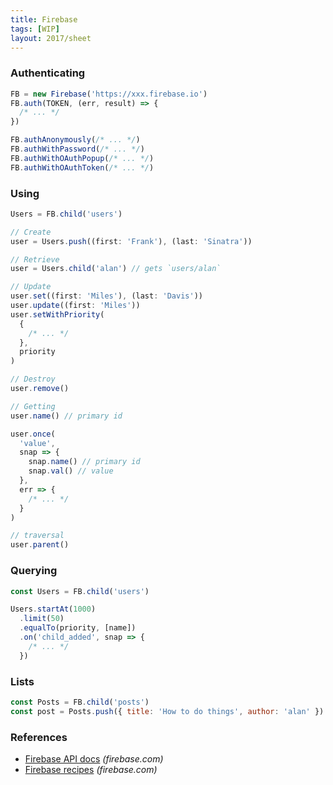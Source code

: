 ```yaml
---
title: Firebase
tags: [WIP]
layout: 2017/sheet
---
```


### Authenticating

```js
FB = new Firebase('https://xxx.firebase.io')
FB.auth(TOKEN, (err, result) => {
  /* ... */
})
```

```js
FB.authAnonymously(/* ... */)
FB.authWithPassword(/* ... */)
FB.authWithOAuthPopup(/* ... */)
FB.authWithOAuthToken(/* ... */)
```

### Using

```js
Users = FB.child('users')
```

```js
// Create
user = Users.push((first: 'Frank'), (last: 'Sinatra'))
```

```js
// Retrieve
user = Users.child('alan') // gets `users/alan`
```

```js
// Update
user.set((first: 'Miles'), (last: 'Davis'))
user.update((first: 'Miles'))
user.setWithPriority(
  {
    /* ... */
  },
  priority
)
```

```js
// Destroy
user.remove()
```

```js
// Getting
user.name() // primary id

user.once(
  'value',
  snap => {
    snap.name() // primary id
    snap.val() // value
  },
  err => {
    /* ... */
  }
)
```

```js
// traversal
user.parent()
```

### Querying

```js
const Users = FB.child('users')
```

```js
Users.startAt(1000)
  .limit(50)
  .equalTo(priority, [name])
  .on('child_added', snap => {
    /* ... */
  })
```

### Lists

```js
const Posts = FB.child('posts')
const post = Posts.push({ title: 'How to do things', author: 'alan' })
```

### References

* [Firebase API docs](https://www.firebase.com/docs/web/api/) _(firebase.com)_
* [Firebase recipes](https://www.firebase.com/docs/web/recipes.html) _(firebase.com)_
